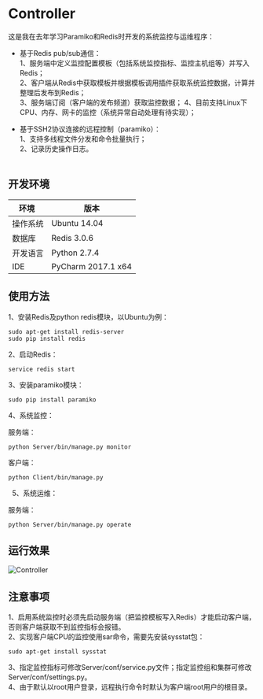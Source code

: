 # Controller
这是我在去年学习Paramiko和Redis时开发的系统监控与运维程序：

- 基于Redis pub/sub通信：    
1、服务端中定义监控配置模板（包括系统监控指标、监控主机组等）并写入Redis；        
2、客户端从Redis中获取模板并根据模板调用插件获取系统监控数据，计算并整理后发布到Redis；    
3、服务端订阅（客户端的发布频道）获取监控数据；
4、目前支持Linux下CPU、内存、网卡的监控（系统异常自动处理有待实现）；

- 基于SSH2协议连接的远程控制（paramiko）：       
1、支持多线程文件分发和命令批量执行；    
2、记录历史操作日志。    
     
## 开发环境
环境 | 版本
---|---
操作系统 | Ubuntu 14.04
数据库 | Redis 3.0.6
开发语言 | Python 2.7.4
IDE | PyCharm 2017.1 x64

## 使用方法
1、安装Redis及python redis模块，以Ubuntu为例：
<pre><code>sudo apt-get install redis-server
sudo pip install redis
</code></pre>

2、启动Redis：
<pre><code>service redis start</code></pre>

3、安装paramiko模块：
<pre><code>sudo pip install paramiko</code></pre>

4、系统监控：   
    
服务端：
<pre><code>python Server/bin/manage.py monitor</code></pre>
客户端：
<pre><code>python Client/bin/manage.py</code></pre>
 
5、系统运维：   
    
服务端：
<pre><code>python Server/bin/manage.py operate</code></pre>

## 运行效果
![Controller](http://ooaovpott.bkt.clouddn.com/Controller.jpg)
 
 ## 注意事项
 1、启用系统监控时必须先启动服务端（把监控模板写入Redis）才能启动客户端，否则客户端获取不到监控指标会报错。     
 2、实现客户端CPU的监控使用sar命令，需要先安装sysstat包：    
 <pre><code>sudo apt-get install sysstat</code></pre>
 3、指定监控指标可修改Server/conf/service.py文件；指定监控组和集群可修改Server/conf/settings.py。    
 4、由于默认以root用户登录，远程执行命令时默认为客户端root用户的根目录。    
